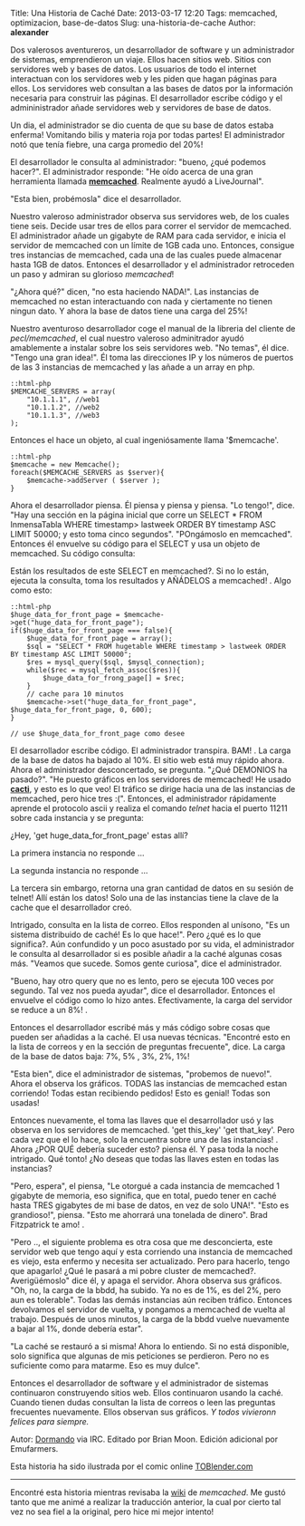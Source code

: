 Title: Una Historia de Caché
Date: 2013-03-17 12:20
Tags: memcached, optimizacion, base-de-datos
Slug: una-historia-de-cache
Author: __alexander__

Dos valerosos aventureros, un desarrollador de software y un administrador de sistemas, emprendieron un viaje.
Ellos hacen sitios web. Sitios con servidores web y bases de datos. Los usuarios de todo el internet interactuan con los servidores web y les piden que hagan páginas para ellos. Los servidores web consultan a las bases de datos por la información necesaria para construir las páginas. El desarrollador escribe código y el admininistrador añade servidores web y servidores de base de datos.

Un dia, el administrador se dio cuenta de que su base de datos estaba enferma! Vomitando bilis y materia roja por todas partes! El administrador notó que tenía fiebre, una carga promedio del 20%!

El desarrollador le consulta al administrador: "bueno, ¿qué podemos hacer?".
El administrador responde: "He oído acerca de una gran herramienta llamada [**memcached**][memcached]. Realmente ayudó a LiveJournal".

"Esta bien, probémosla" dice el desarrollador.

Nuestro valeroso administrador observa sus servidores web, de los cuales tiene seis. Decide usar tres de ellos para correr el servidor de memcached. El administrador añade un gigabyte de RAM para cada servidor, e inicia el servidor de memcached con un límite de 1GB cada uno. Entonces, consigue tres instancias de memcached, cada una de las cuales puede almacenar hasta 1GB de datos. Entonces el desarrollador y el administrador retroceden un paso y admiran su glorioso *memcached*!

"¿Ahora qué?" dicen, "no esta haciendo NADA!". Las instancias de memcached no estan interactuando con nada y ciertamente no tienen ningun dato. Y ahora la base de datos tiene una carga del 25%!

Nuestro aventuroso desarrollador coge el manual de la libreria del cliente de *pecl/memcached*, el cual nuestro valeroso adminitrador ayudó amablemente a instalar sobre los seis servidores web.
"No temas", él dice. "Tengo una gran idea!". Él toma las direcciones IP y los números de puertos de las 3 instancias de memcached y las añade a un array en php.

~~~
::html-php
$MEMCACHE_SERVERS = array(
    "10.1.1.1", //web1
    "10.1.1.2", //web2
    "10.1.1.3", //web3
);
~~~

Entonces el hace un objeto, al cual ingeniósamente llama '$memcache'.

~~~
::html-php
$memcache = new Memcache();
foreach($MEMCACHE_SERVERS as $server){
    $memcache->addServer ( $server );
}
~~~

Ahora el desarrollador piensa. Él piensa y piensa y piensa. "Lo tengo!", dice.
"Hay una sección en la página inicial que corre un SELECT * FROM InmensaTabla WHERE timestamp> lastweek ORDER BY timestamp ASC LIMIT 50000; y esto toma cinco segundos". "POngámoslo en memcached". Entonces él envuelve su código para el SELECT y usa un objeto de memcached. Su código consulta:

Están los resultados de este SELECT en memcached?. Si no lo están, ejecuta la consulta, toma los resultados y AÑÁDELOS a memcached! . Algo como esto:


~~~
::html-php
$huge_data_for_front_page = $memcache->get("huge_data_for_front_page");
if($huge_data_for_front_page === false){
    $huge_data_for_front_page = array();
    $sql = "SELECT * FROM hugetable WHERE timestamp > lastweek ORDER BY timestamp ASC LIMIT 50000";
    $res = mysql_query($sql, $mysql_connection);
    while($rec = mysql_fetch_assoc($res)){
        $huge_data_for_frong_page[] = $rec;
    }
    // cache para 10 minutos
    $memcache->set("huge_data_for_front_page", $huge_data_for_front_page, 0, 600);
}

// use $huge_data_for_front_page como desee
~~~

El desarrollador escribe código. El administrador transpira. BAM! . La carga de la base de datos ha bajado al 10%. El sitio web está muy rápido ahora. Ahora el administrador desconcertado, se pregunta. "¿Qué DEMONIOS ha pasado?". "He puesto gráficos en los servidores de memcached! He usado [**cacti**][cacti], y esto es lo que veo! El tráfico se dirige hacia una de las instancias de memcached, pero hice tres :(". Entonces, el administrador rápidamente aprende el protocolo ascii y realiza el comando *telnet* hacia el puerto 11211 sobre cada instancia y se pregunta:

¿Hey, 'get huge_data_for_front_page' estas allí?

La primera instancia no responde ...

La segunda instancia no responde ...

La tercera sin embargo, retorna una gran cantidad de datos en su sesión de telnet! Allí están los datos! Solo una de las instancias tiene la clave de la cache que el desarrollador creó.

Intrigado, consulta en la lista de correo. Ellos responden al unísono, "Es un sistema distribuido de caché! Es lo que hace!". Pero ¿qué es lo que significa?. Aún confundido y un poco asustado por su vida, el administrador le consulta al desarrollador si es posible añadir a la caché algunas cosas más. "Veamos que sucede. Somos gente curiosa", dice el administrador.

"Bueno, hay otro query que no es lento, pero se ejecuta 100 veces por segundo. Tal vez nos pueda ayudar", dice el desarrollador. Entonces el envuelve el código como lo hizo antes. Efectivamente, la carga del servidor se reduce a un 8%! .

Entonces el desarrollador escribé más y más código sobre cosas que pueden ser añadidas a la caché. El usa nuevas técnicas. "Encontré esto en la lista de correos y en la sección de preguntas frecuente", dice.
La carga de la base de datos baja: 7%, 5% , 3%, 2%, 1%!

"Esta bien", dice el administrador de sistemas, "probemos de nuevo!". Ahora el observa los gráficos. TODAS las instancias de memcached estan corriendo! Todas estan recibiendo pedidos! Esto es genial! Todas son usadas!

Entonces nuevamente, el toma las llaves que el desarrollador usó y las observa en los servidores de memcached. 'get this_key' 'get that_key'. Pero cada vez que el lo hace, solo la encuentra sobre una de las instancias! . Ahora ¿POR QUÉ debería suceder esto? piensa él. Y pasa toda la noche intrigado. Qué tonto! ¿No deseas que todas las llaves esten en todas las instancias?

"Pero, espera", el piensa, "Le otorgué a cada instancia de memcached 1 gigabyte de memoria, eso significa, que en total, puedo tener en caché hasta TRES gigabytes de mi base de datos, en vez de solo UNA!". "Esto es grandioso!", piensa. "Esto me ahorrará una tonelada de dinero". Brad Fitzpatrick te amo! .

"Pero .., el siguiente problema es otra cosa que me desconcierta, este servidor web que tengo aquí y esta corriendo una instancia de memcached es viejo, esta enfermo y necesita ser actualizado. Pero para hacerlo, tengo que apagarlo! ¿Qué le pasará a mi pobre cluster de memcached?. Averigüémoslo" dice él, y apaga el servidor. Ahora observa sus gráficos. "Oh, no, la carga de la bbdd, ha subido. Ya no es de 1%, es del 2%, pero aun es tolerable". Todas las demás instancias aún reciben tráfico. Entonces devolvamos el servidor de vuelta, y pongamos a memcached de vuelta al trabajo. Después de unos minutos, la carga de la bbdd vuelve nuevamente a bajar al 1%, donde debería estar".

"La caché se restauró a si misma! Ahora lo entiendo. Si no está disponible, solo significa que algunas de mis peticiones se perdieron. Pero no es suficiente como para matarme. Eso es muy dulce".

Entonces el desarrollador de software y el administrador de sistemas continuaron construyendo sitios web. Ellos continuaron usando la caché. Cuando tienen dudas consultan la lista de correos o leen las preguntas frecuentes nuevamente. Ellos observan sus gráficos. *Y todos vivieronn felices para siempre.*


Autor: [Dormando][dormando] via IRC. Editado por Brian Moon. Edición adicional por Emufarmers.

Esta historia ha sido ilustrada por el comic online [TOBlender.com][TOBlender]

- - -

Encontré esta historia mientras revisaba la [wiki][wiki-memcached] de *memcached*. Me gustó tanto que me animé a realizar la traducción anterior, la cual por cierto tal vez no sea fiel a la original, pero hice mi mejor intento!

[memcached]: http://memcached.org/
[livejournal]: http://www.livejournal.com/
[cacti]: http://www.cacti.net/
[dormando]: https://twitter.com/dormando
[TOBlender]: http://toblender.com/tag/memcached/
[wiki-memcached]: https://code.google.com/p/memcached/wiki/TutorialCachingStory